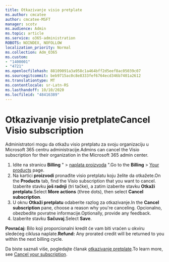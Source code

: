 ```yaml
---
title: Otkazivanje visio pretplate
ms.author: cmcatee
author: cmcatee-MSFT
manager: scotv
ms.audience: Admin
ms.topic: article
ms.service: o365-administration
ROBOTS: NOINDEX, NOFOLLOW
localization_priority: Normal
ms.collection: Adm_O365
ms.custom:
- "1400001"
- "4721"
ms.openlocfilehash: 88109091a3a958c1a464bff2d5eef8ac05039c07
ms.sourcegitcommit: beb9715ac0c8e8333fef6764ecd346b7401a2612
ms.translationtype: MT
ms.contentlocale: sr-Latn-RS
ms.lasthandoff: 10/10/2020
ms.locfileid: "48416389"
---
```

# <a name="cancel-visio-subscription"></a><span data-ttu-id="70b7c-102">Otkazivanje visio pretplate</span><span class="sxs-lookup"><span data-stu-id="70b7c-102">Cancel Visio subscription</span></span>

<span data-ttu-id="70b7c-103">Administratori mogu da otkažu visio pretplatu za svoju organizaciju u Microsoft 365 centru administracije.</span><span class="sxs-lookup"><span data-stu-id="70b7c-103">Admins can cancel the Visio subscription for their organization in the Microsoft 365 admin center.</span></span>

1. <span data-ttu-id="70b7c-104">Idite na stranicu **Billing** " \> [naplata proizvoda](https://go.microsoft.com/fwlink/p/?linkid=842054) ".</span><span class="sxs-lookup"><span data-stu-id="70b7c-104">Go to the **Billing** \> [Your products](https://go.microsoft.com/fwlink/p/?linkid=842054) page.</span></span>
2. <span data-ttu-id="70b7c-105">Na kartici **proizvodi** pronađite visio pretplatu koju želite da otkažete.</span><span class="sxs-lookup"><span data-stu-id="70b7c-105">On the **Products** tab, find the Visio subscription that you want to cancel.</span></span> <span data-ttu-id="70b7c-106">Izaberite stavku **još radnji** (tri tačke), a zatim izaberite stavku **Otkaži pretplatu**.</span><span class="sxs-lookup"><span data-stu-id="70b7c-106">Select **More actions** (three dots), then select **Cancel subscription**.</span></span>
3. <span data-ttu-id="70b7c-107">U oknu **Otkaži pretplatu** odaberite razlog za otkazivanje.</span><span class="sxs-lookup"><span data-stu-id="70b7c-107">In the **Cancel subscription** pane, choose a reason why you're canceling.</span></span> <span data-ttu-id="70b7c-108">Opcionalno, obezbedite povratne informacije.</span><span class="sxs-lookup"><span data-stu-id="70b7c-108">Optionally, provide any feedback.</span></span>
4. <span data-ttu-id="70b7c-109">Izaberite stavku **Sačuvaj**.</span><span class="sxs-lookup"><span data-stu-id="70b7c-109">Select **Save**.</span></span>

<span data-ttu-id="70b7c-110">**Povraćaj:** Bilo koji proporcionalni kredit će vam biti vraćen u okviru sledećeg ciklusa naplate.</span><span class="sxs-lookup"><span data-stu-id="70b7c-110">**Refund:** Any prorated credit will be returned to you within the next billing cycle.</span></span>

<span data-ttu-id="70b7c-111">Da biste saznali više, pogledajte članak [otkazivanje pretplate](https://docs.microsoft.com/microsoft-365/commerce/subscriptions/cancel-your-subscription).</span><span class="sxs-lookup"><span data-stu-id="70b7c-111">To learn more, see [Cancel your subscription](https://docs.microsoft.com/microsoft-365/commerce/subscriptions/cancel-your-subscription).</span></span>